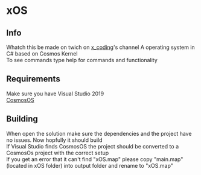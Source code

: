 # xOS
## Info 
Whatch this be made on twich on [x_coding](https://www.twitch.tv/x_coding)'s channel
A operating system in C# based on Cosmos Kernel\
To see commands type help for commands and functionality
## Requirements
Make sure you have Visual Studio 2019\
[CosmosOS](https://www.gocosmos.org)
## Building
When open the solution make sure the dependencies and the project have no issues. Now hopfully it should build\
If Visual Studio finds CosmosOS the project should be converted to a CosmosOs project with the correct setup\
If you get an error that it can't find "xOS.map" please copy "main.map" (located in xOS folder) into output folder and rename to "xOS.map"

